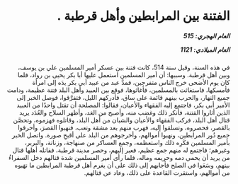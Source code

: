 <h1 dir="rtl">الفتنة بين المرابطين وأهل قرطبة
  .</h1>

<h5 dir="rtl">العام الهجري:  515

العام الميلادي: 1121

</h5>

<p dir="rtl">في هذه السنة، وقيل سنة 514، كانت فتنة بين عسكر أمير المسلمين علي بن يوسف، وبين أهل قرطبة. وسببها: أن أمير المسلمين استعمل عليها أبا بكر يحيى بن رواد، فلما كان يوم الأضحى خرج الناس متفرجين، فمدَّ عبد من عبيد أبي بكر يدَه إلى امرأة فأمسكها، فاستغاثت بالمسلمين، فأغاثوها، فوقع بين العبيد وأهل البلد فتنة عظيمة، ودامت جميع النهار، والحرب بينهم قائمة على ساق، فأدركهم الليل، فتفرَّقوا، فوصل الخبر إلى الأمير أبي بكر، فاجتمع إليه الفقهاء والأعيان، فقالوا: المصلحة أن تقتل واحدًا من العبيد الذين أثاروا الفتنة، فأنكر ذلك وغضب منه، وأصبح من الغد، وأظهر السلاح والعُدَد يريد قتال أهل البلد، فركب الفقهاء والأعيان والشبان من أهل البلد، وقاتلوه فهزموه، وتحصَّن بالقصر، فحصروه، وتسلقوا إليه، فهرب منهم بعد مشقة وتعب، فنهبوا القصرَ، وأحرقوا جميع دُور المرابطين، ونهبوا أموالهم، وأخرجوهم من البلد على أقبحِ صورة. واتصل الخبر بأمير المسلمين فكَرِه ذلك واستعظمه، وجمع العساكر من صنهاجة، وزناتة، والبربر، وغيرهم؛ فاجتمع له منهم جمع عظيم، فعبر إليهم، وحصر مدينة قرطبة، فقاتله أهلها قتال من يريد أن يحمي دمه وحريمه وماله، فلما رأى أمير المسلمين شدة قتالهم دخل السفراءُ بينهم، وسَعَوا في الصلح فأجابهم إلى ذلك على أن يغرم أهل قرطبة المرابطين ما نهَبوه من أموالهم، واستقرت القاعدة على ذلك، وعاد عن قتالهم.</p></br>
